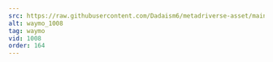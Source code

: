 ```yaml
---
src: https://raw.githubusercontent.com/Dadaism6/metadriverse-asset/main/script-waymo-output-newcompressed/waymo_1008.mp4
alt: waymo_1008
tag: waymo
vid: 1008
order: 164
---
```


